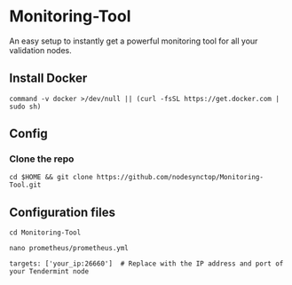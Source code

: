 # Monitoring-Tool
An easy setup to instantly get a powerful monitoring tool for all your validation nodes.
## Install Docker
```
command -v docker >/dev/null || (curl -fsSL https://get.docker.com | sudo sh)
```
## Config

### Clone the repo
```
cd $HOME && git clone https://github.com/nodesynctop/Monitoring-Tool.git
```
## Configuration files
```
cd Monitoring-Tool
```
```
nano prometheus/prometheus.yml
```
`targets: ['your_ip:26660']  # Replace with the IP address and port of your Tendermint node`

